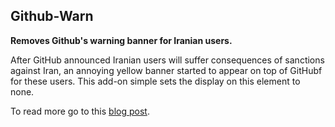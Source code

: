 ## Github-Warn 
**Removes Github's warning banner for Iranian users.**

After GitHub announced Iranian users will suffer consequences of sanctions against Iran, an annoying yellow banner started to appear on top of GitHubf for these users. This add-on simple sets the display on this element to none.

To read more go to this [blog post](https://arashtaher.wordpress.com/2019/07/28/firefox-add-on/).
